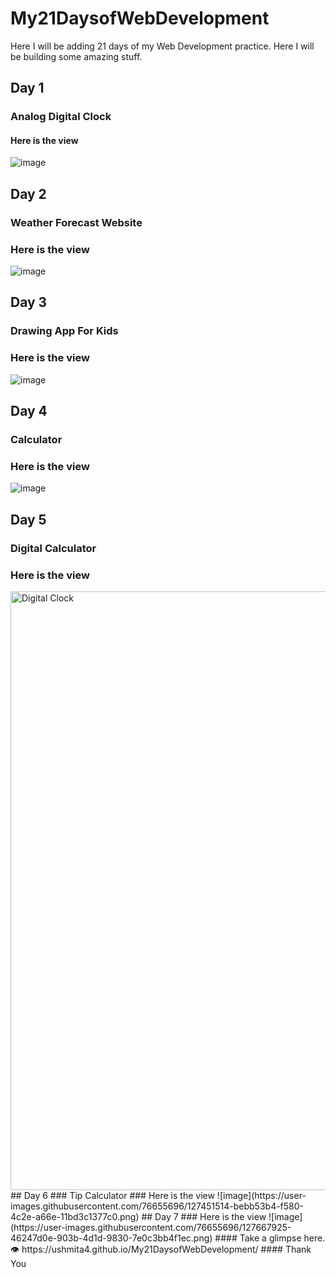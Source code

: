 # My21DaysofWebDevelopment
Here I will be adding 21 days of my Web Development practice. Here I will be building some amazing stuff.
## Day 1
### Analog Digital Clock
#### Here is the view
![image](https://user-images.githubusercontent.com/76655696/126866389-cfb35bae-e31d-4f64-bff7-253150ee96d8.png)
## Day 2
### Weather Forecast Website
### Here is the view
![image](https://user-images.githubusercontent.com/76655696/126895218-7088ce01-c0d9-4180-be2f-8a2ed2d8a36e.png)
## Day 3
### Drawing App For Kids
### Here is the view
![image](https://user-images.githubusercontent.com/76655696/127023265-a7cc4eff-0ac8-4a1e-b2d7-5ddacb963d24.png)
## Day 4
### Calculator
### Here is the view
![image](https://user-images.githubusercontent.com/76655696/127133860-5f48c7c9-acdb-4bbc-92bb-5e3d8bdf20b4.png)
## Day 5
### Digital Calculator
### Here is the view
<img width="958" alt="Digital Clock" src="https://user-images.githubusercontent.com/76655696/127363313-8a28889c-9a28-4603-a68a-d46bf12b05eb.png">
## Day 6
### Tip Calculator
### Here is the view
![image](https://user-images.githubusercontent.com/76655696/127451514-bebb53b4-f580-4c2e-a66e-11bd3c1377c0.png)
## Day 7
### Here is the view
![image](https://user-images.githubusercontent.com/76655696/127667925-46247d0e-903b-4d1d-9830-7e0c3bb4f1ec.png)
#### Take a glimpse here.
👁️ https://ushmita4.github.io/My21DaysofWebDevelopment/
#### Thank You
